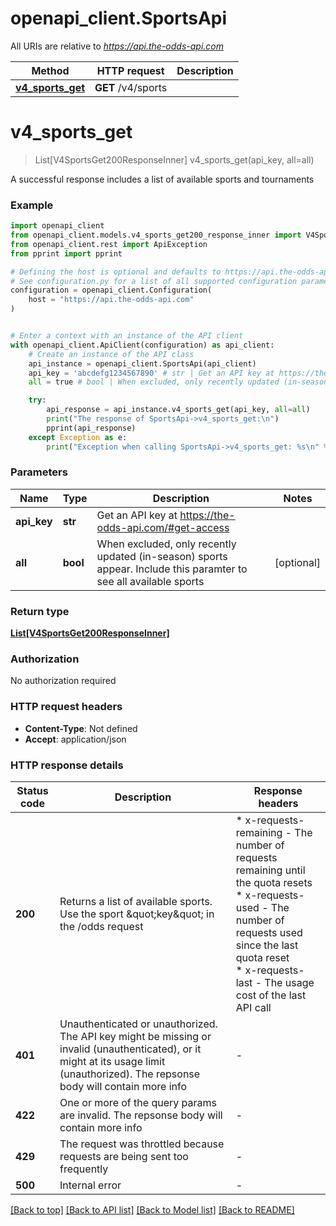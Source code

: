 # openapi_client.SportsApi

All URIs are relative to *https://api.the-odds-api.com*

Method | HTTP request | Description
------------- | ------------- | -------------
[**v4_sports_get**](SportsApi.md#v4_sports_get) | **GET** /v4/sports | 


# **v4_sports_get**
> List[V4SportsGet200ResponseInner] v4_sports_get(api_key, all=all)



A successful response includes a list of available sports and tournaments

### Example


```python
import openapi_client
from openapi_client.models.v4_sports_get200_response_inner import V4SportsGet200ResponseInner
from openapi_client.rest import ApiException
from pprint import pprint

# Defining the host is optional and defaults to https://api.the-odds-api.com
# See configuration.py for a list of all supported configuration parameters.
configuration = openapi_client.Configuration(
    host = "https://api.the-odds-api.com"
)


# Enter a context with an instance of the API client
with openapi_client.ApiClient(configuration) as api_client:
    # Create an instance of the API class
    api_instance = openapi_client.SportsApi(api_client)
    api_key = 'abcdefg1234567890' # str | Get an API key at https://the-odds-api.com/#get-access
    all = true # bool | When excluded, only recently updated (in-season) sports appear. Include this paramter to see all available sports (optional)

    try:
        api_response = api_instance.v4_sports_get(api_key, all=all)
        print("The response of SportsApi->v4_sports_get:\n")
        pprint(api_response)
    except Exception as e:
        print("Exception when calling SportsApi->v4_sports_get: %s\n" % e)
```



### Parameters


Name | Type | Description  | Notes
------------- | ------------- | ------------- | -------------
 **api_key** | **str**| Get an API key at https://the-odds-api.com/#get-access | 
 **all** | **bool**| When excluded, only recently updated (in-season) sports appear. Include this paramter to see all available sports | [optional] 

### Return type

[**List[V4SportsGet200ResponseInner]**](V4SportsGet200ResponseInner.md)

### Authorization

No authorization required

### HTTP request headers

 - **Content-Type**: Not defined
 - **Accept**: application/json

### HTTP response details

| Status code | Description | Response headers |
|-------------|-------------|------------------|
**200** | Returns a list of available sports. Use the sport \&quot;key\&quot; in the /odds request |  * x-requests-remaining - The number of requests remaining until the quota resets <br>  * x-requests-used - The number of requests used since the last quota reset <br>  * x-requests-last - The usage cost of the last API call <br>  |
**401** | Unauthenticated or unauthorized. The API key might be missing or invalid (unauthenticated), or it might at its usage limit (unauthorized). The repsonse body will contain more info |  -  |
**422** | One or more of the query params are invalid. The repsonse body will contain more info |  -  |
**429** | The request was throttled because requests are being sent too frequently |  -  |
**500** | Internal error |  -  |

[[Back to top]](#) [[Back to API list]](../README.md#documentation-for-api-endpoints) [[Back to Model list]](../README.md#documentation-for-models) [[Back to README]](../README.md)

